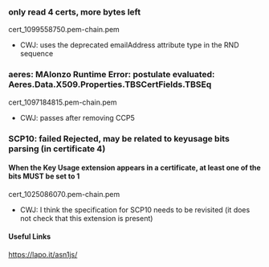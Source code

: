 ### only read 4 certs, more bytes left

cert_1099558750.pem-chain.pem
- CWJ: uses the deprecated emailAddress attribute type in the RND sequence

### aeres: MAlonzo Runtime Error: postulate evaluated: Aeres.Data.X509.Properties.TBSCertFields.TBSEq

cert_1097184815.pem-chain.pem
- CWJ: passes after removing CCP5

### SCP10: failed Rejected, may be related to keyusage bits parsing (in certificate 4)

#### When the Key Usage extension appears in a certificate, at least one of the bits MUST be set to 1

cert_1025086070.pem-chain.pem
- CWJ: I think the specification for SCP10 needs to be revisited (it does not check that this extension is present)

#### Useful Links

https://lapo.it/asn1js/ 
